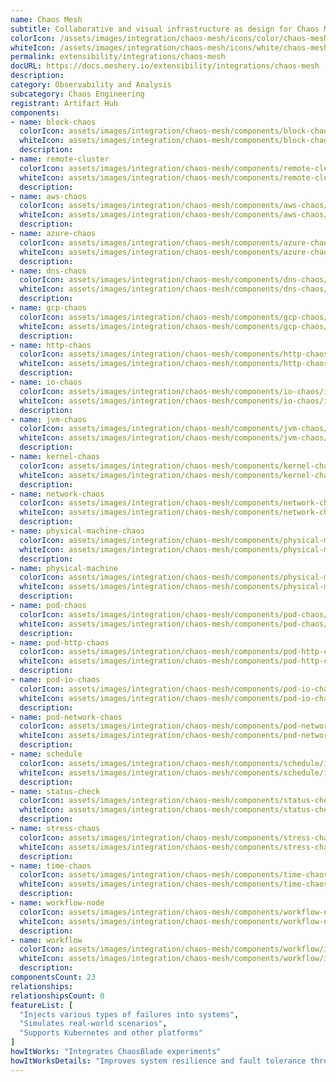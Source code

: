 ```yaml
---
name: Chaos Mesh
subtitle: Collaborative and visual infrastructure as design for Chaos Mesh
colorIcon: /assets/images/integration/chaos-mesh/icons/color/chaos-mesh-color.svg
whiteIcon: /assets/images/integration/chaos-mesh/icons/white/chaos-mesh-white.svg
permalink: extensibility/integrations/chaos-mesh
docURL: https://docs.meshery.io/extensibility/integrations/chaos-mesh
description: 
category: Observability and Analysis
subcategory: Chaos Engineering
registrant: Artifact Hub
components: 
- name: block-chaos
  colorIcon: assets/images/integration/chaos-mesh/components/block-chaos/icons/color/block-chaos-color.svg
  whiteIcon: assets/images/integration/chaos-mesh/components/block-chaos/icons/white/block-chaos-white.svg
  description: 
- name: remote-cluster
  colorIcon: assets/images/integration/chaos-mesh/components/remote-cluster/icons/color/remote-cluster-color.svg
  whiteIcon: assets/images/integration/chaos-mesh/components/remote-cluster/icons/white/remote-cluster-white.svg
  description: 
- name: aws-chaos
  colorIcon: assets/images/integration/chaos-mesh/components/aws-chaos/icons/color/aws-chaos-color.svg
  whiteIcon: assets/images/integration/chaos-mesh/components/aws-chaos/icons/white/aws-chaos-white.svg
  description: 
- name: azure-chaos
  colorIcon: assets/images/integration/chaos-mesh/components/azure-chaos/icons/color/azure-chaos-color.svg
  whiteIcon: assets/images/integration/chaos-mesh/components/azure-chaos/icons/white/azure-chaos-white.svg
  description: 
- name: dns-chaos
  colorIcon: assets/images/integration/chaos-mesh/components/dns-chaos/icons/color/dns-chaos-color.svg
  whiteIcon: assets/images/integration/chaos-mesh/components/dns-chaos/icons/white/dns-chaos-white.svg
  description: 
- name: gcp-chaos
  colorIcon: assets/images/integration/chaos-mesh/components/gcp-chaos/icons/color/gcp-chaos-color.svg
  whiteIcon: assets/images/integration/chaos-mesh/components/gcp-chaos/icons/white/gcp-chaos-white.svg
  description: 
- name: http-chaos
  colorIcon: assets/images/integration/chaos-mesh/components/http-chaos/icons/color/http-chaos-color.svg
  whiteIcon: assets/images/integration/chaos-mesh/components/http-chaos/icons/white/http-chaos-white.svg
  description: 
- name: io-chaos
  colorIcon: assets/images/integration/chaos-mesh/components/io-chaos/icons/color/io-chaos-color.svg
  whiteIcon: assets/images/integration/chaos-mesh/components/io-chaos/icons/white/io-chaos-white.svg
  description: 
- name: jvm-chaos
  colorIcon: assets/images/integration/chaos-mesh/components/jvm-chaos/icons/color/jvm-chaos-color.svg
  whiteIcon: assets/images/integration/chaos-mesh/components/jvm-chaos/icons/white/jvm-chaos-white.svg
  description: 
- name: kernel-chaos
  colorIcon: assets/images/integration/chaos-mesh/components/kernel-chaos/icons/color/kernel-chaos-color.svg
  whiteIcon: assets/images/integration/chaos-mesh/components/kernel-chaos/icons/white/kernel-chaos-white.svg
  description: 
- name: network-chaos
  colorIcon: assets/images/integration/chaos-mesh/components/network-chaos/icons/color/network-chaos-color.svg
  whiteIcon: assets/images/integration/chaos-mesh/components/network-chaos/icons/white/network-chaos-white.svg
  description: 
- name: physical-machine-chaos
  colorIcon: assets/images/integration/chaos-mesh/components/physical-machine-chaos/icons/color/physical-machine-chaos-color.svg
  whiteIcon: assets/images/integration/chaos-mesh/components/physical-machine-chaos/icons/white/physical-machine-chaos-white.svg
  description: 
- name: physical-machine
  colorIcon: assets/images/integration/chaos-mesh/components/physical-machine/icons/color/physical-machine-color.svg
  whiteIcon: assets/images/integration/chaos-mesh/components/physical-machine/icons/white/physical-machine-white.svg
  description: 
- name: pod-chaos
  colorIcon: assets/images/integration/chaos-mesh/components/pod-chaos/icons/color/pod-chaos-color.svg
  whiteIcon: assets/images/integration/chaos-mesh/components/pod-chaos/icons/white/pod-chaos-white.svg
  description: 
- name: pod-http-chaos
  colorIcon: assets/images/integration/chaos-mesh/components/pod-http-chaos/icons/color/pod-http-chaos-color.svg
  whiteIcon: assets/images/integration/chaos-mesh/components/pod-http-chaos/icons/white/pod-http-chaos-white.svg
  description: 
- name: pod-io-chaos
  colorIcon: assets/images/integration/chaos-mesh/components/pod-io-chaos/icons/color/pod-io-chaos-color.svg
  whiteIcon: assets/images/integration/chaos-mesh/components/pod-io-chaos/icons/white/pod-io-chaos-white.svg
  description: 
- name: pod-network-chaos
  colorIcon: assets/images/integration/chaos-mesh/components/pod-network-chaos/icons/color/pod-network-chaos-color.svg
  whiteIcon: assets/images/integration/chaos-mesh/components/pod-network-chaos/icons/white/pod-network-chaos-white.svg
  description: 
- name: schedule
  colorIcon: assets/images/integration/chaos-mesh/components/schedule/icons/color/schedule-color.svg
  whiteIcon: assets/images/integration/chaos-mesh/components/schedule/icons/white/schedule-white.svg
  description: 
- name: status-check
  colorIcon: assets/images/integration/chaos-mesh/components/status-check/icons/color/status-check-color.svg
  whiteIcon: assets/images/integration/chaos-mesh/components/status-check/icons/white/status-check-white.svg
  description: 
- name: stress-chaos
  colorIcon: assets/images/integration/chaos-mesh/components/stress-chaos/icons/color/stress-chaos-color.svg
  whiteIcon: assets/images/integration/chaos-mesh/components/stress-chaos/icons/white/stress-chaos-white.svg
  description: 
- name: time-chaos
  colorIcon: assets/images/integration/chaos-mesh/components/time-chaos/icons/color/time-chaos-color.svg
  whiteIcon: assets/images/integration/chaos-mesh/components/time-chaos/icons/white/time-chaos-white.svg
  description: 
- name: workflow-node
  colorIcon: assets/images/integration/chaos-mesh/components/workflow-node/icons/color/workflow-node-color.svg
  whiteIcon: assets/images/integration/chaos-mesh/components/workflow-node/icons/white/workflow-node-white.svg
  description: 
- name: workflow
  colorIcon: assets/images/integration/chaos-mesh/components/workflow/icons/color/workflow-color.svg
  whiteIcon: assets/images/integration/chaos-mesh/components/workflow/icons/white/workflow-white.svg
  description: 
componentsCount: 23
relationships: 
relationshipsCount: 0
featureList: [
  "Injects various types of failures into systems",
  "Simulates real-world scenarios",
  "Supports Kubernetes and other platforms"
]
howItWorks: "Integrates ChaosBlade experiments"
howItWorksDetails: "Improves system resilience and fault tolerance through chaos testing"
---
```

